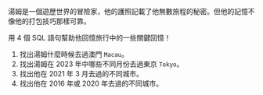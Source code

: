 湯姆是一個遊歷世界的冒險家，他的護照記載了他無數旅程的秘密。但他的記憶不像他的打包技巧那樣可靠。

用 4 個 SQL 語句幫助他回憶旅行中的一些關鍵回憶！

1. 找出湯姆什麼時候去過澳門 `Macau`。
2. 找出湯姆在 2023 年中哪些不同月份去過東京 `Tokyo`。
3. 找出他在 2021 年 3 月去過的不同城市。
4. 找出他在 2016 年或 2020 年去過的不同城市。
